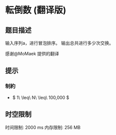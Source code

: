 # 転倒数 (翻译版)

## 题目描述

输入序列a，进行冒泡排序。 输出总共进行多少次交换。

感谢@MoMaek 提供的翻译

## 提示

### 制約

- $ 1\ \leq\ N\ \leq\ 100,000 $

## 时空限制

时间限制: 2000 ms
内存限制: 256 MB
